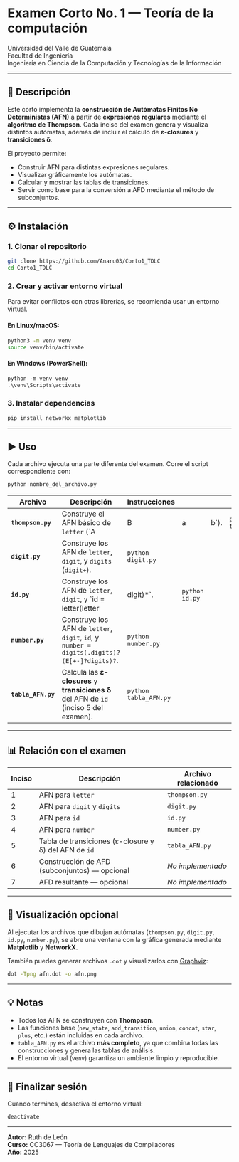 # Examen Corto No. 1 — Teoría de la computación

Universidad del Valle de Guatemala  
Facultad de Ingeniería  
Ingeniería en Ciencia de la Computación y Tecnologías de la Información  

---

## 📘 Descripción

Este corto implementa la **construcción de Autómatas Finitos No Deterministas (AFN)** a partir de **expresiones regulares** mediante el **algoritmo de Thompson**.
Cada inciso del examen genera y visualiza distintos autómatas, además de incluir el cálculo de **ε-closures** y **transiciones δ**.

El proyecto permite:

* Construir AFN para distintas expresiones regulares.
* Visualizar gráficamente los autómatas.
* Calcular y mostrar las tablas de transiciones.
* Servir como base para la conversión a AFD mediante el método de subconjuntos.

---

## ⚙️ Instalación

### 1. Clonar el repositorio

```bash
git clone https://github.com/Anaru03/Corto1_TDLC
cd Corto1_TDLC
```

### 2. Crear y activar entorno virtual

Para evitar conflictos con otras librerías, se recomienda usar un entorno virtual.

#### En Linux/macOS:

```bash
python3 -m venv venv
source venv/bin/activate
```

#### En Windows (PowerShell):

```powershell
python -m venv venv
.\venv\Scripts\activate
```

### 3. Instalar dependencias

```bash
pip install networkx matplotlib
```

---

## ▶️ Uso

Cada archivo ejecuta una parte diferente del examen.
Corre el script correspondiente con:

```bash
python nombre_del_archivo.py
```

| Archivo            | Descripción                                                                                 | Instrucciones         |                |      |                      |
| ------------------ | ------------------------------------------------------------------------------------------- | --------------------- | -------------- | ---- | -------------------- |
| **`thompson.py`**  | Construye el AFN básico de `letter` (`A                                                     | B                     | a              | b`). | `python thompson.py` |
| **`digit.py`**     | Construye los AFN de `letter`, `digit`, y `digits` (`digit+`).                              | `python digit.py`     |                |      |                      |
| **`id.py`**        | Construye los AFN de `letter`, `digit`, y `id = letter(letter                               | digit)*`.             | `python id.py` |      |                      |
| **`number.py`**    | Construye los AFN de `letter`, `digit`, `id`, y `number = digits(.digits)?(E[+-]?digits)?`. | `python number.py`    |                |      |                      |
| **`tabla_AFN.py`** | Calcula las **ε-closures** y **transiciones δ** del AFN de `id` (inciso 5 del examen).      | `python tabla_AFN.py` |                |      |                      |

---

## 📊 Relación con el examen

| Inciso | Descripción                                           | Archivo relacionado |
| ------ | ----------------------------------------------------- | ------------------- |
| 1      | AFN para `letter`                                     | `thompson.py`       |
| 2      | AFN para `digit` y `digits`                           | `digit.py`          |
| 3      | AFN para `id`                                         | `id.py`             |
| 4      | AFN para `number`                                     | `number.py`         |
| 5      | Tabla de transiciones (ε-closure y δ) del AFN de `id` | `tabla_AFN.py`      |
| 6      | Construcción de AFD (subconjuntos) — opcional         | *No implementado*   |
| 7      | AFD resultante — opcional                             | *No implementado*   |

---

## 🧩 Visualización opcional

Al ejecutar los archivos que dibujan autómatas (`thompson.py`, `digit.py`, `id.py`, `number.py`), se abre una ventana con la gráfica generada mediante **Matplotlib** y **NetworkX**.

También puedes generar archivos `.dot` y visualizarlos con [Graphviz](https://graphviz.org/download/):

```bash
dot -Tpng afn.dot -o afn.png
```

---

## 💡 Notas

* Todos los AFN se construyen con **Thompson**.
* Las funciones base (`new_state`, `add_transition`, `union`, `concat`, `star`, `plus`, etc.) están incluidas en cada archivo.
* `tabla_AFN.py` es el archivo **más completo**, ya que combina todas las construcciones y genera las tablas de análisis.
* El entorno virtual (`venv`) garantiza un ambiente limpio y reproducible.

---

## 🚀 Finalizar sesión

Cuando termines, desactiva el entorno virtual:

```bash
deactivate
```

---

**Autor:** Ruth de León  
**Curso:** CC3067 — Teoría de Lenguajes de Compiladores  
**Año:** 2025
